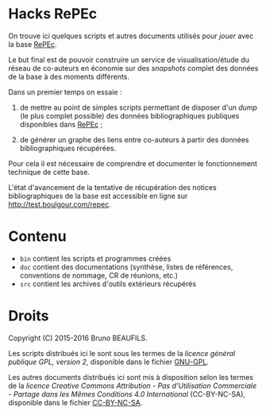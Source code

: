 # Hacks RePEc

On trouve ici quelques scripts et autres documents utilisés pour *jouer* avec
la base [RePEc](http://repec.org).

Le but final est de pouvoir construire un service de visualisation/étude du
réseau de co-auteurs en économie sur des *snapshots* complet des données de la
base à des moments différents.

Dans un premier temps on essaie :

1. de mettre au point de simples scripts permettant de disposer d'un *dump*
   (le plus complet possible) des données bibliographiques publiques
   disponibles dans [RePEc](http://repec.org) ;

2. de générer un graphe des liens entre co-auteurs à partir des données
   bibliographiques récupérées.

Pour cela il est nécessaire de comprendre et documenter le fonctionnement
technique de cette base.

L'état d'avancement de la tentative de récupération des notices
bibliographiques de la base est accessible en ligne sur
<http://test.boulgour.com/repec>.


# Contenu

* `bin` contient les scripts et programmes créées
* `doc` contient des documentations (synthèse, listes de références, conventions de nommage, CR de réunions, etc.)
* `src` contient les archives d'outils extérieurs récupérés


# Droits

Copyright (C) 2015-2016 Bruno BEAUFILS.

Les scripts distribués ici le sont sous les termes de la *licence général
publique GPL, version 2*, disponible dans le fichier [GNU-GPL](GNU-GPL).

Les autres documents distribués ici sont mis à disposition selon les termes de
la *licence Creative Commons Attribution - Pas d’Utilisation Commerciale -
Partage dans les Mêmes Conditions 4.0 International* (CC-BY-NC-SA), disponible
dans le fichier [CC-BY-NC-SA](CC-BY-NC-SA).
